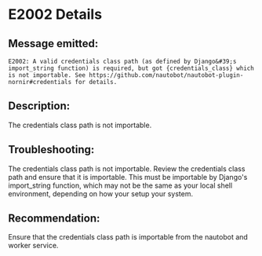 # E2002 Details

## Message emitted:

`E2002: A valid credentials class path (as defined by Django&#39;s import_string function) is required, but got {credentials_class} which is not importable. See https://github.com/nautobot/nautobot-plugin-nornir#credentials for details.`

## Description:

The credentials class path is not importable.

## Troubleshooting:

The credentials class path is not importable. Review the credentials class path and ensure that it is importable. This must be importable by Django&#39;s import_string function, which may not be the same as your local shell environment, depending on how your setup your system.

## Recommendation:

Ensure that the credentials class path is importable from the nautobot and worker service.